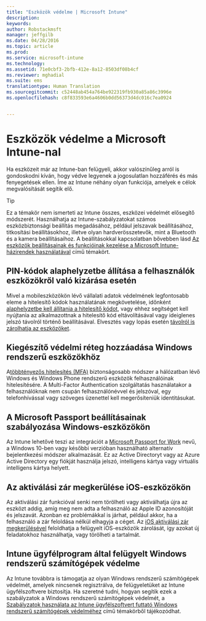 ```yaml
---
title: "Eszközök védelme | Microsoft Intune"
description: 
keywords: 
author: Robstackmsft
manager: jeffgilb
ms.date: 04/28/2016
ms.topic: article
ms.prod: 
ms.service: microsoft-intune
ms.technology: 
ms.assetid: 71e0cbf3-2bfb-412e-8a12-8503df08b4cf
ms.reviewer: mghadial
ms.suite: ems
translationtype: Human Translation
ms.sourcegitcommit: c52448ab454a764be922319fb930a85a86c3996e
ms.openlocfilehash: c8f833593e6a4606b0dd56373d4dc016c7ea0924


---
```


# Eszközök védelme a Microsoft Intune-nal
Ha eszközeit már az Intune-ban felügyeli, akkor valószínűleg arról is gondoskodni kíván, hogy védve legyenek a jogosulatlan hozzáférés és más fenyegetések ellen. Íme az Intune néhány olyan funkciója, amelyek e célok megvalósítását segítik elő.

> [!TIP]
> Ez a témakör nem ismerteti az Intune összes, eszközei védelmét elősegítő módszerét. Használhatja az Intune-szabályzatokat számos eszközbiztonsági beállítás megadásához, például jelszavak beállításához, titkosítási beállításokhoz, illetve olyan hardverösszetevők, mint a Bluetooth és a kamera beállításaihoz. A beállításokkal kapcsolatban bővebben lásd [Az eszközök beállításainak és funkcióinak kezelése a Microsoft Intune-házirendek használatával](manage-settings-and-features-on-your-devices-with-microsoft-intune-policies.md) című témakört.

## PIN-kódok alaphelyzetbe állítása a felhasználók eszközökről való kizárása esetén
Mivel a mobileszközökön lévő vállalati adatok védelmének legfontosabb eleme a hitelesítő kódok használatának megkövetelése, időnként [alaphelyzetbe kell állítania a hitelesítő kódot](use-remote-lock-and-passcode-reset-in-microsoft-intune.md), vagy ehhez segítséget kell nyújtania az alkalmazottnak a hitelesítő kód eltávolításával vagy ideiglenes jelszó távolról történő beállításával. Elvesztés vagy lopás esetén [távolról is zárolhatja az eszközöket](use-remote-lock-and-passcode-reset-in-microsoft-intune.md).

## Kiegészítő védelmi réteg hozzáadása Windows rendszerű eszközökhöz
A[többtényezős hitelesítés (MFA)](protect-windows-devices-with-multi-factor-authentication.md) biztonságosabb módszer a hálózatban lévő Windows és Windows Phone rendszerű eszközök felhasználóinak hitelesítésére.  A Multi-Factor Authentication szolgáltatás használatakor a felhasználóknak nem csupán felhasználónévvel és jelszóval, egy telefonhívással vagy szöveges üzenettel kell megerősíteniük identitásukat.

## A Microsoft Passport beállításainak szabályozása Windows-eszközökön
Az Intune lehetővé teszi az integrációt a [Microsoft Passport for Work](control-microsoft-passport-settings-on-devices-with-microsoft-intune.md) nevű, a Windows 10-ben vagy későbbi verzióban használható alternatív bejelentkezési módszer alkalmazását. Ez az Active Directoryt vagy az Azure Active Directory egy fiókját használja jelszó, intelligens kártya vagy virtuális intelligens kártya helyett.

## Az aktiválási zár megkerülése iOS-eszközökön
Az aktiválási zár funkcióval senki nem törölheti vagy aktiválhatja újra az eszközt addig, amíg meg nem adta a felhasználó az Apple ID azonosítóját és jelszavát. Azonban ez problémákkal is járhat, például akkor, ha a felhasználó a zár feloldása nélkül elhagyja a céget. Az [iOS aktiválási zár megkerülésével](help-protect-ios-devices-with-activation-lock-bypass-for-microsoft-intune.md) feloldhatja a felügyelt iOS-eszközök zárolását, így azokat új feladatokhoz használhatja, vagy törölheti a tartalmát.

## Intune ügyfélprogram által felügyelt Windows rendszerű számítógépek védelme
Az Intune továbbra is támogatja az olyan Windows rendszerű számítógépek védelmét, amelyek nincsenek regisztrálva, de felügyeletüket az Intune ügyfélszoftvere biztosítja. Ha szeretné tudni, hogyan segítik ezek a szabályzatok a Windows rendszerű számítógépek védelmét, a [Szabályzatok használata az Intune ügyfélszoftvert futtató Windows rendszerű számítógépek védelméhez](policies-to-protect-windows-pcs-in-microsoft-intune.md) című témakörből tájékozódhat.



<!--HONumber=Jun16_HO4-->


